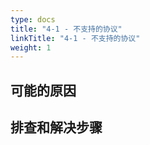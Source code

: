 ```yaml
---
type: docs
title: "4-1 - 不支持的协议"
linkTitle: "4-1 - 不支持的协议"
weight: 1
---
```


## 可能的原因





## 排查和解决步骤



<p style="margin-top: 3rem;"> </p>